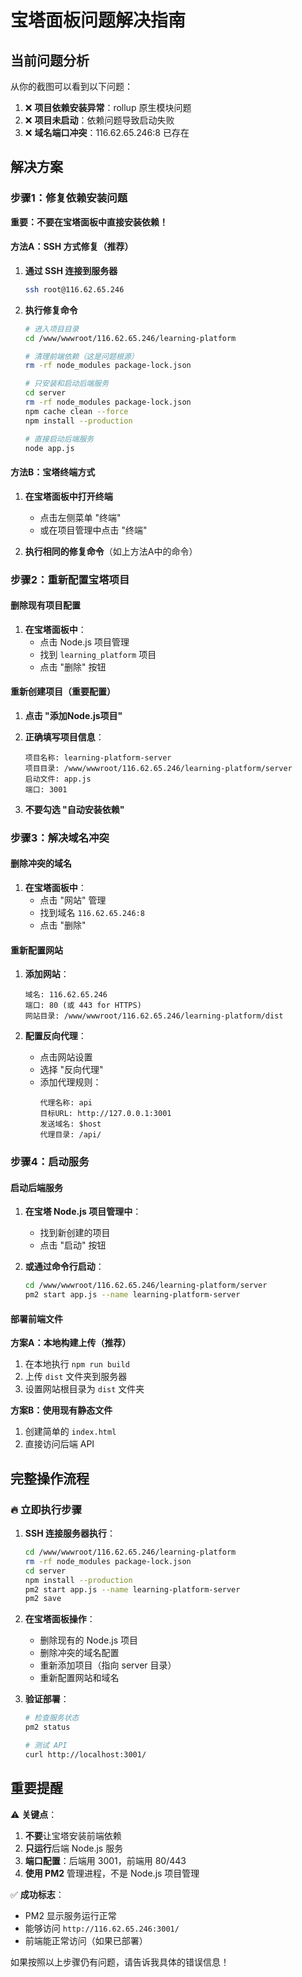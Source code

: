 # 宝塔面板问题解决指南

## 当前问题分析

从你的截图可以看到以下问题：
1. ❌ **项目依赖安装异常**：rollup 原生模块问题
2. ❌ **项目未启动**：依赖问题导致启动失败
3. ❌ **域名端口冲突**：116.62.65.246:8 已存在

## 解决方案

### 步骤1：修复依赖安装问题

**重要：不要在宝塔面板中直接安装依赖！**

#### 方法A：SSH 方式修复（推荐）

1. **通过 SSH 连接到服务器**
   ```bash
   ssh root@116.62.65.246
   ```

2. **执行修复命令**
   ```bash
   # 进入项目目录
   cd /www/wwwroot/116.62.65.246/learning-platform
   
   # 清理前端依赖（这是问题根源）
   rm -rf node_modules package-lock.json
   
   # 只安装和启动后端服务
   cd server
   rm -rf node_modules package-lock.json
   npm cache clean --force
   npm install --production
   
   # 直接启动后端服务
   node app.js
   ```

#### 方法B：宝塔终端方式

1. **在宝塔面板中打开终端**
   - 点击左侧菜单 "终端"
   - 或在项目管理中点击 "终端"

2. **执行相同的修复命令**（如上方法A中的命令）

### 步骤2：重新配置宝塔项目

#### 删除现有项目配置

1. **在宝塔面板中**：
   - 点击 Node.js 项目管理
   - 找到 `learning_platform` 项目
   - 点击 "删除" 按钮

#### 重新创建项目（重要配置）

1. **点击 "添加Node.js项目"**

2. **正确填写项目信息**：
   ```
   项目名称: learning-platform-server
   项目目录: /www/wwwroot/116.62.65.246/learning-platform/server
   启动文件: app.js
   端口: 3001
   ```

3. **不要勾选 "自动安装依赖"**

### 步骤3：解决域名冲突

#### 删除冲突的域名

1. **在宝塔面板中**：
   - 点击 "网站" 管理
   - 找到域名 `116.62.65.246:8`
   - 点击 "删除"

#### 重新配置网站

1. **添加网站**：
   ```
   域名: 116.62.65.246
   端口: 80 (或 443 for HTTPS)
   网站目录: /www/wwwroot/116.62.65.246/learning-platform/dist
   ```

2. **配置反向代理**：
   - 点击网站设置
   - 选择 "反向代理"
   - 添加代理规则：
     ```
     代理名称: api
     目标URL: http://127.0.0.1:3001
     发送域名: $host
     代理目录: /api/
     ```

### 步骤4：启动服务

#### 启动后端服务

1. **在宝塔 Node.js 项目管理中**：
   - 找到新创建的项目
   - 点击 "启动" 按钮

2. **或通过命令行启动**：
   ```bash
   cd /www/wwwroot/116.62.65.246/learning-platform/server
   pm2 start app.js --name learning-platform-server
   ```

#### 部署前端文件

**方案A：本地构建上传（推荐）**
1. 在本地执行 `npm run build`
2. 上传 `dist` 文件夹到服务器
3. 设置网站根目录为 `dist` 文件夹

**方案B：使用现有静态文件**
1. 创建简单的 `index.html`
2. 直接访问后端 API

## 完整操作流程

### 🔥 立即执行步骤

1. **SSH 连接服务器执行**：
   ```bash
   cd /www/wwwroot/116.62.65.246/learning-platform
   rm -rf node_modules package-lock.json
   cd server
   npm install --production
   pm2 start app.js --name learning-platform-server
   pm2 save
   ```

2. **在宝塔面板操作**：
   - 删除现有的 Node.js 项目
   - 删除冲突的域名配置
   - 重新添加项目（指向 server 目录）
   - 重新配置网站和域名

3. **验证部署**：
   ```bash
   # 检查服务状态
   pm2 status
   
   # 测试 API
   curl http://localhost:3001/
   ```

## 重要提醒

⚠️ **关键点**：
1. **不要**让宝塔安装前端依赖
2. **只运行**后端 Node.js 服务
3. **端口配置**：后端用 3001，前端用 80/443
4. **使用 PM2** 管理进程，不是 Node.js 项目管理

✅ **成功标志**：
- PM2 显示服务运行正常
- 能够访问 `http://116.62.65.246:3001/`
- 前端能正常访问（如果已部署）

如果按照以上步骤仍有问题，请告诉我具体的错误信息！
